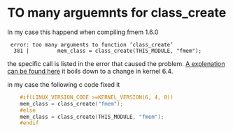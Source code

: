# TO many arguemnts for class_create


In my case this happend when compiling fmem 1.6.0
```error
 error: too many arguments to function ‘class_create’
  381 |         mem_class = class_create(THIS_MODULE, "fmem");

```

the specific call is listed in the error that caused the problem. 
[A explenation can be found here](https://kb.meinbergglobal.com/kb/driver_software/driver_software_for_linux/troubleshooting_build_problems/build_error_related_to_calling_class_create_function) it boils down to a change in kernel 6.4. 

in my case the following c code fixed it 

```c
	#if(LINUX_VERSION_CODE >=KERNEL_VERSION(6, 4, 0))
	mem_class = class_create("fmem");
	#else
	mem_class = class_create(THIS_MODULE, "fmem");
	#endif
```
